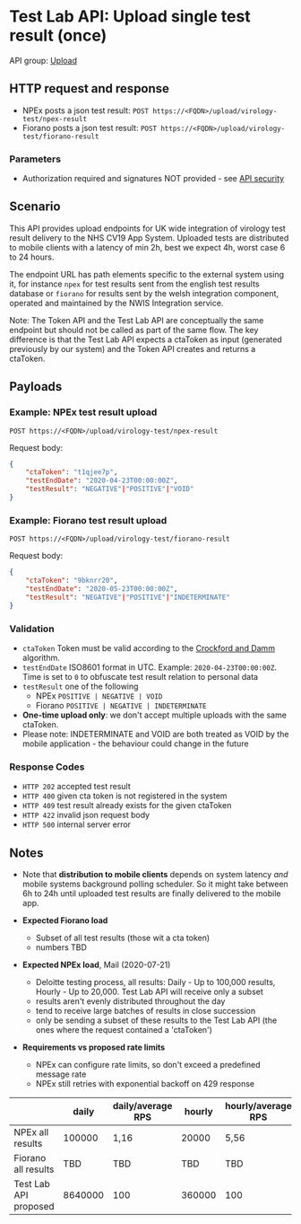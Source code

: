 # Test Lab API: Upload single test result (once)

API group: [Upload](../guidebook.md#system-apis-and-interfaces)

## HTTP request and response

- NPEx posts a json test result: ```POST https://<FQDN>/upload/virology-test/npex-result```
- Fiorano posts a json test result: ```POST https://<FQDN>/upload/virology-test/fiorano-result```

### Parameters
- Authorization required and signatures NOT provided - see [API security](./security.md)

## Scenario

This API provides upload endpoints for UK wide integration of virology test result delivery to the NHS CV19 App System. Uploaded tests are distributed to mobile clients with a latency of min 2h, best we expect 4h, worst case 6 to 24 hours.

The endpoint URL has path elements specific to the external system using it, for instance `npex` for test results sent from the english test results database or `fiorano` for results sent by the welsh integration component, operated and maintained by the NWIS Integration service.

Note: The Token API and the Test Lab API are conceptually the same endpoint but should not be called as part of the same flow. 
The key difference is that the Test Lab API expects a ctaToken as input (generated previously by our system) and the Token API creates and returns a ctaToken.
  
## Payloads

### Example: NPEx test result upload

```POST https://<FQDN>/upload/virology-test/npex-result```

Request body:
```json
{
    "ctaToken": "t1qjee7p",
    "testEndDate": "2020-04-23T00:00:00Z",
    "testResult": "NEGATIVE"|"POSITIVE"|"VOID"
}
```

### Example: Fiorano test result upload
```POST https://<FQDN>/upload/virology-test/fiorano-result```

Request body:
```json
{
    "ctaToken": "9bknrr20",
    "testEndDate": "2020-05-23T00:00:00Z",
    "testResult": "NEGATIVE"|"POSITIVE"|"INDETERMINATE"
}
```

### Validation

- `ctaToken` Token must be valid according to the [Crockford and Damm](../../design/details/crockford-damm.md) algorithm.
- `testEndDate` ISO8601 format in UTC. Example: `2020-04-23T00:00:00Z`. Time is set to `0` to obfuscate test result relation to personal data
- `testResult` one of the following
  - NPEx `POSITIVE | NEGATIVE | VOID`
  - Fiorano `POSITIVE | NEGATIVE | INDETERMINATE`
- **One-time upload only**: we don't accept multiple uploads with the same ctaToken.
- Please note: INDETERMINATE and VOID are both treated as VOID by the mobile application - the behaviour could change in the future

### Response Codes
  - `HTTP 202` accepted test result
  - `HTTP 400` given cta token is not registered in the system
  - `HTTP 409` test result already exists for the given ctaToken
  - `HTTP 422` invalid json request body
  - `HTTP 500` internal server error

## Notes

- Note that **distribution to mobile clients** depends on system latency *and* mobile systems background polling scheduler. So it might take between 6h to 24h until uploaded test results are finally delivered to the mobile app.
  
- **Expected Fiorano load**
  - Subset of all test results (those wit a cta token)
  - numbers TBD

- **Expected NPEx load**, Mail (2020-07-21)
  - Deloitte testing process, all results: Daily - Up to 100,000 results, Hourly - Up to 20,000. Test Lab API will receive only a subset
  - results aren't evenly distributed throughout the day
  - tend to receive large batches of results in close succession
  - only be sending a subset of these results to the Test Lab API
  (the ones where the request contained a 'ctaToken')

- **Requirements vs proposed rate limits**
  - NPEx can configure rate limits, so don't exceed a predefined message rate
  - NPEx still retries with exponential backoff on 429 response

| | daily | daily/average RPS	| hourly	| hourly/average RPS |
|-| ------ | -----------------| -------- | ----------------- |  
|NPEx all results | 100000|	1,16 |	20000	| 5,56 |
|Fiorano all results | TBD|	TBD |	TBD	| TBD |
|Test Lab API proposed | 	8640000	| 100 | 	360000	|100 |
